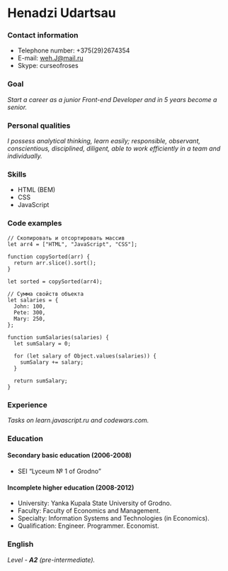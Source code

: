 # Henadzi Udartsau
### Contact information
* Telephone number: +375(29)2674354
* E-mail: weh.J@mail.ru
* Skype: curseofroses
### Goal
*Start a career as a junior Front-end Developer and in 5 years become a senior.*
### Personal qualities
*I possess analytical thinking, learn easily; responsible, observant, conscientious, disciplined, diligent, able to work efficiently in a team and individually.*
### Skills
* HTML (BEM)
* CSS
* JavaScript
### Code examples
```
// Скопировать и отсортировать массив
let arr4 = ["HTML", "JavaScript", "CSS"];

function copySorted(arr) {
  return arr.slice().sort();
}

let sorted = copySorted(arr4);
```
```
// Сумма свойств объекта
let salaries = {
  John: 100,
  Pete: 300,
  Mary: 250,
};

function sumSalaries(salaries) {
  let sumSalary = 0;

  for (let salary of Object.values(salaries)) {
    sumSalary += salary;
  }

  return sumSalary;
}
```
### Experience
*Tasks on learn.javascript.ru and codewars.com.*
### Education
#### Secondary basic education (2006-2008)
- SEI “Lyceum № 1 of Grodno”
#### Incomplete higher education (2008-2012)
-	University: Yanka Kupala State University of Grodno.
-	Faculty: Faculty of Economics and Management.
-	Specialty: Information Systems and Technologies (in Economics).
-	Qualification: Engineer. Programmer. Economist.
### English
*Level - **A2** (pre-intermediate).*
